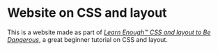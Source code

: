# Website on CSS and layout
This is a website made as part of
[*Learn Enough™ CSS and layout to Be Dangerous*](https://www.learnenough.com/css-and-layout-tutorial/),
a great beginner tutorial on CSS and layout.
